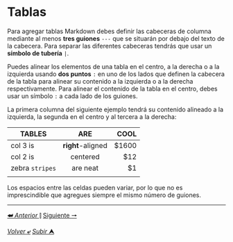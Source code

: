# **Tablas**

Para agregar tablas Markdown debes definir las cabeceras de columna mediante al menos **tres guiones** ``---`` que se situarán por debajo del texto de la cabecera. Para separar las diferentes cabeceras tendrás que usar un **símbolo de tubería** ``|``.

Puedes alinear los elementos de una tabla en el centro, a la derecha o a la izquierda usando **dos puntos** ``:`` en uno de los lados que definen la cabecera de la tabla para alinear su contenido a la izquierda o a la derecha respectivamente. Para alinear el contenido de la tabla en el centro, debes usar un símbolo ``:`` a cada lado de los guiones.

La primera columna del siguiente ejemplo tendrá su contenido alineado a la izquierda, la segunda en el centro y al tercera a la derecha:

| TABLES    | ARE           | COOL  |
| ---|:---:|---:|
| col 3 is  | **right**-aligned | $1600 |
| col 2 is  | centered      |   $12 |
| zebra ``stripes``| are neat   |    $1 |
||||

Los espacios entre las celdas pueden variar, por lo que no es imprescindible que agregues siempre el mismo número de guiones.

---

[**&#11176;** *Anterior* &#11007;](/MarkDown/enlaces.md "Enlaces") 
[Siguiente **&#129042;**](/MarkDown/README.md "Menu inicial")

[*Volver* **&ldca;**](/MarkDown/README.md "Regresar a página Principal") 
[*Subir* **&#11165;**](#tablas "Ir al título")